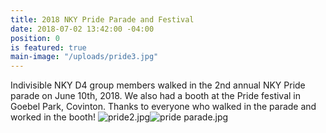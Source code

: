 ```yaml
---
title: 2018 NKY Pride Parade and Festival
date: 2018-07-02 13:42:00 -04:00
position: 0
is featured: true
main-image: "/uploads/pride3.jpg"
---
```


Indivisible NKY D4 group members walked in the 2nd annual NKY Pride parade on June 10th, 2018.  We also had a booth at the Pride festival in Goebel Park, Covinton.  Thanks to everyone who walked in the parade and worked in the booth!
![pride2.jpg](/uploads/pride2.jpg)![pride parade.jpg](/uploads/pride%20parade.jpg)